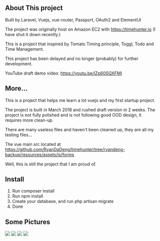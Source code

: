
## About This project

Built by Laravel, Vuejs, vue-router, Passport, OAuth2 and ElementUI

The project was originally host on Amazon EC2 with https://timehunter.io (I have shut it down recently.)

This is a project that inspired by Tomato Timing principle, Toggl, Todo and Time Management.

This project has been delayed and no longer (probably) for further development.

YouTube draft demo video: https://youtu.be/lZp60SQXFMI

## More...
This is a project that helps me learn a lot vuejs and my first startup project.

The project is built in March 2018 and rushed draft version in 2 weeks. The project is not fully polished and is not following good OOD design, it requires more clean-up.

There are many useless files and haven't been cleaned up, they are all my testing files...

The vue main src located at https://github.com/RyanDaDeng/timehunter/tree/ryandeng-backup/resources/assets/js/forms

Well, this is still the project that I am proud of.
## Install

1. Run composer install
2. Run npm install
3. Create your database, and run php artisan migrate
4. Done

## Some Pictures

<img src="https://github.com/RyanDaDeng/timehunter/blob/master/1.jpg" />

<img src="https://github.com/RyanDaDeng/timehunter/blob/master/4.jpg" />

<img src="https://github.com/RyanDaDeng/timehunter/blob/master/2.jpg" />

<img src="https://github.com/RyanDaDeng/timehunter/blob/master/3.jpg" />
